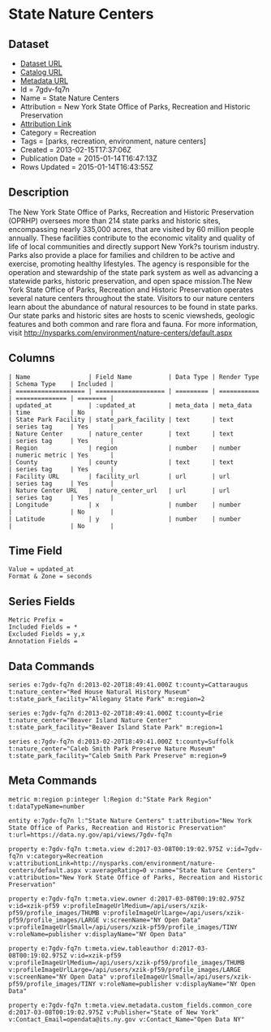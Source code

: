 # State Nature Centers

## Dataset

* [Dataset URL](https://data.ny.gov/api/views/7gdv-fq7n/rows.json?max_rows=100)
* [Catalog URL](https://catalog.data.gov/dataset/state-nature-centers)
* [Metadata URL](https://data.ny.gov/api/views/7gdv-fq7n)
* Id = 7gdv-fq7n
* Name = State Nature Centers
* Attribution = New York State Office of Parks, Recreation and Historic Preservation
* [Attribution Link](http://nysparks.com/environment/nature-centers/default.aspx)
* Category = Recreation
* Tags = [parks, recreation, environment, nature centers]
* Created = 2013-02-15T17:37:06Z
* Publication Date = 2015-01-14T16:47:13Z
* Rows Updated = 2015-01-14T16:43:55Z

## Description

The New York State Office of Parks, Recreation and Historic Preservation (OPRHP) oversees more than 214 state parks and historic sites, encompassing nearly 335,000 acres, that are visited by 60 million people annually. These facilities contribute to the economic vitality and quality of life of local communities and directly support New York?s tourism industry. Parks also provide a place for families and children to be active and exercise, promoting healthy lifestyles. The agency is responsible for the operation and stewardship of the state park system as well as advancing a statewide parks, historic preservation, and open space mission.The New York State Office of Parks, Recreation and Historic Preservation operates several nature centers throughout the state. Visitors to our nature centers learn about the abundance of natural resources to be found in state parks. Our state parks and historic sites are hosts to scenic viewsheds, geologic features and both common and rare flora and fauna. For more information, visit http://nysparks.com/environment/nature-centers/default.aspx

## Columns

```ls
| Name                | Field Name          | Data Type | Render Type | Schema Type    | Included | 
| =================== | =================== | ========= | =========== | ============== | ======== | 
| updated_at          | :updated_at         | meta_data | meta_data   | time           | No       | 
| State Park Facility | state_park_facility | text      | text        | series tag     | Yes      | 
| Nature Center       | nature_center       | text      | text        | series tag     | Yes      | 
| Region              | region              | number    | number      | numeric metric | Yes      | 
| County              | county              | text      | text        | series tag     | Yes      | 
| Facility URL        | facility_url        | url       | url         | series tag     | Yes      | 
| Nature Center URL   | nature_center_url   | url       | url         | series tag     | Yes      | 
| Longitude           | x                   | number    | number      |                | No       | 
| Latitude            | y                   | number    | number      |                | No       | 
```

## Time Field

```ls
Value = updated_at
Format & Zone = seconds
```

## Series Fields

```ls
Metric Prefix = 
Included Fields = *
Excluded Fields = y,x
Annotation Fields = 
```

## Data Commands

```ls
series e:7gdv-fq7n d:2013-02-20T18:49:41.000Z t:county=Cattaraugus t:nature_center="Red House Natural History Museum" t:state_park_facility="Allegany State Park" m:region=2

series e:7gdv-fq7n d:2013-02-20T18:49:41.000Z t:county=Erie t:nature_center="Beaver Island Nature Center" t:state_park_facility="Beaver Island State Park" m:region=1

series e:7gdv-fq7n d:2013-02-20T18:49:41.000Z t:county=Suffolk t:nature_center="Caleb Smith Park Preserve Nature Museum" t:state_park_facility="Caleb Smith Park Preserve" m:region=9
```

## Meta Commands

```ls
metric m:region p:integer l:Region d:"State Park Region" t:dataTypeName=number

entity e:7gdv-fq7n l:"State Nature Centers" t:attribution="New York State Office of Parks, Recreation and Historic Preservation" t:url=https://data.ny.gov/api/views/7gdv-fq7n

property e:7gdv-fq7n t:meta.view d:2017-03-08T00:19:02.975Z v:id=7gdv-fq7n v:category=Recreation v:attributionLink=http://nysparks.com/environment/nature-centers/default.aspx v:averageRating=0 v:name="State Nature Centers" v:attribution="New York State Office of Parks, Recreation and Historic Preservation"

property e:7gdv-fq7n t:meta.view.owner d:2017-03-08T00:19:02.975Z v:id=xzik-pf59 v:profileImageUrlMedium=/api/users/xzik-pf59/profile_images/THUMB v:profileImageUrlLarge=/api/users/xzik-pf59/profile_images/LARGE v:screenName="NY Open Data" v:profileImageUrlSmall=/api/users/xzik-pf59/profile_images/TINY v:roleName=publisher v:displayName="NY Open Data"

property e:7gdv-fq7n t:meta.view.tableauthor d:2017-03-08T00:19:02.975Z v:id=xzik-pf59 v:profileImageUrlMedium=/api/users/xzik-pf59/profile_images/THUMB v:profileImageUrlLarge=/api/users/xzik-pf59/profile_images/LARGE v:screenName="NY Open Data" v:profileImageUrlSmall=/api/users/xzik-pf59/profile_images/TINY v:roleName=publisher v:displayName="NY Open Data"

property e:7gdv-fq7n t:meta.view.metadata.custom_fields.common_core d:2017-03-08T00:19:02.975Z v:Publisher="State of New York" v:Contact_Email=opendata@its.ny.gov v:Contact_Name="Open Data NY"
```